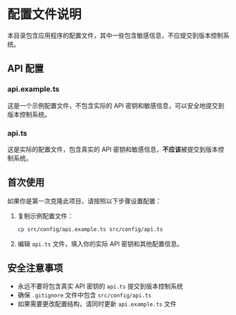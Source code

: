 # 配置文件说明

本目录包含应用程序的配置文件，其中一些包含敏感信息，不应提交到版本控制系统。

## API 配置

### api.example.ts

这是一个示例配置文件，不包含实际的 API 密钥和敏感信息，可以安全地提交到版本控制系统。

### api.ts

这是实际的配置文件，包含真实的 API 密钥和敏感信息，**不应该**被提交到版本控制系统。

## 首次使用

如果你是第一次克隆此项目，请按照以下步骤设置配置：

1. 复制示例配置文件：

   ```bash
   cp src/config/api.example.ts src/config/api.ts
   ```

2. 编辑 `api.ts` 文件，填入你的实际 API 密钥和其他配置信息。

## 安全注意事项

- 永远不要将包含真实 API 密钥的 `api.ts` 提交到版本控制系统
- 确保 `.gitignore` 文件中包含 `src/config/api.ts`
- 如果需要更改配置结构，请同时更新 `api.example.ts` 文件

